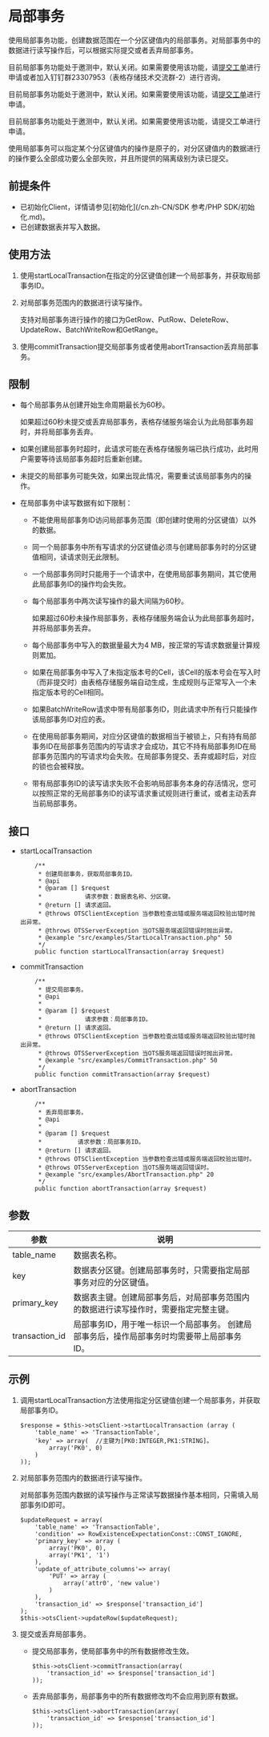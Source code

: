 # 局部事务

使用局部事务功能，创建数据范围在一个分区键值内的局部事务。对局部事务中的数据进行读写操作后，可以根据实际提交或者丢弃局部事务。

目前局部事务功能处于邀测中，默认关闭。如果需要使用该功能，请[提交工单](https://selfservice.console.aliyun.com/ticket/createIndex)进行申请或者加入钉钉群23307953（表格存储技术交流群-2）进行咨询。

目前局部事务功能处于邀测中，默认关闭。如果需要使用该功能，请[提交工单](https://workorder-intl.console.aliyun.com/#/ticket/createInd)进行申请。

目前局部事务功能处于邀测中，默认关闭。如果需要使用该功能，请提交工单进行申请。

使用局部事务可以指定某个分区键值内的操作是原子的，对分区键值内的数据进行的操作要么全部成功要么全部失败，并且所提供的隔离级别为读已提交。

## 前提条件

-   已初始化Client，详情请参见[初始化](/cn.zh-CN/SDK 参考/PHP SDK/初始化.md)。
-   已创建数据表并写入数据。

## 使用方法

1.  使用startLocalTransaction在指定的分区键值创建一个局部事务，并获取局部事务ID。
2.  对局部事务范围内的数据进行读写操作。

    支持对局部事务进行操作的接口为GetRow、PutRow、DeleteRow、UpdateRow、BatchWriteRow和GetRange。

3.  使用commitTransaction提交局部事务或者使用abortTransaction丢弃局部事务。

## 限制

-   每个局部事务从创建开始生命周期最长为60秒。

    如果超过60秒未提交或丢弃局部事务，表格存储服务端会认为此局部事务超时，并将局部事务丢弃。

-   如果创建局部事务时超时，此请求可能在表格存储服务端已执行成功，此时用户需要等待该局部事务超时后重新创建。
-   未提交的局部事务可能失效，如果出现此情况，需要重试该局部事务内的操作。
-   在局部事务中读写数据有如下限制：
    -   不能使用局部事务ID访问局部事务范围（即创建时使用的分区键值）以外的数据。
    -   同一个局部事务中所有写请求的分区键值必须与创建局部事务时的分区键值相同，读请求则无此限制。
    -   一个局部事务同时只能用于一个请求中，在使用局部事务期间，其它使用此局部事务ID的操作均会失败。
    -   每个局部事务中两次读写操作的最大间隔为60秒。

        如果超过60秒未操作局部事务，表格存储服务端会认为此局部事务超时，并将局部事务丢弃。

    -   每个局部事务中写入的数据量最大为4 MB，按正常的写请求数据量计算规则累加。
    -   如果在局部事务中写入了未指定版本号的Cell，该Cell的版本号会在写入时（而非提交时）由表格存储服务端自动生成，生成规则与正常写入一个未指定版本号的Cell相同。
    -   如果BatchWriteRow请求中带有局部事务ID，则此请求中所有行只能操作该局部事务ID对应的表。
    -   在使用局部事务期间，对应分区键值的数据相当于被锁上，只有持有局部事务ID在局部事务范围内的写请求才会成功，其它不持有局部事务ID在局部事务范围内的写请求均会失败。在局部事务提交、丢弃或超时后，对应的锁也会被释放。
    -   带有局部事务ID的读写请求失败不会影响局部事务本身的存活情况，您可以按照正常的无局部事务ID的读写请求重试规则进行重试，或者主动丢弃当前局部事务。

## 接口

-   startLocalTransaction

    ```
        /**
         * 创建局部事务，获取局部事务ID。
         * @api
         * @param [] $request
         *            请求参数：数据表名称、分区键。
         * @return [] 请求返回。
         * @throws OTSClientException 当参数检查出错或服务端返回校验出错时抛出异常。
         * @throws OTSServerException 当OTS服务端返回错误时抛出异常。
         * @example "src/examples/StartLocalTransaction.php" 50
         */
        public function startLocalTransaction(array $request)
    ```

-   commitTransaction

    ```
        /**
         * 提交局部事务。
         * @api
         *
         * @param [] $request
         *            请求参数：局部事务ID。
         * @return [] 请求返回。
         * @throws OTSClientException 当参数检查出错或服务端返回校验出错时抛出异常。
         * @throws OTSServerException 当OTS服务端返回错误时抛出异常。
         * @example "src/examples/CommitTransaction.php" 50
         */
        public function commitTransaction(array $request)
    ```


-   abortTransaction

    ```
        /**
         * 丢弃局部事务。
         * @api
         *
         * @param [] $request
         *          请求参数：局部事务ID。
         * @return [] 请求返回。
         * @throws OTSClientException 当参数检查出错或服务端返回校验出错时。
         * @throws OTSServerException 当OTS服务端返回错误时。
         * @example "src/examples/AbortTransaction.php" 20
         */
        public function abortTransaction(array $request)
    ```


## 参数

|参数|说明|
|--|--|
|table\_name|数据表名称。|
|key|数据表分区键。创建局部事务时，只需要指定局部事务对应的分区键值。 |
|primary\_key|数据表主键。创建局部事务后，对局部事务范围内的数据进行读写操作时，需要指定完整主键。 |
|transaction\_id|局部事务ID，用于唯一标识一个局部事务。 创建局部事务后，操作局部事务时均需要带上局部事务ID。 |

## 示例

1.  调用startLocalTransaction方法使用指定分区键值创建一个局部事务，并获取局部事务ID。

    ```
    $response = $this->otsClient->startLocalTransaction (array (
        'table_name' => 'TransactionTable',
        'key' => array(  //主键为[PK0:INTEGER,PK1:STRING]。
            array('PK0', 0)
        )
    ));
    ```

2.  对局部事务范围内的数据进行读写操作。

    对局部事务范围内数据的读写操作与正常读写数据操作基本相同，只需填入局部事务ID即可。

    ```
    $updateRequest = array(
        'table_name' => 'TransactionTable',
        'condition' => RowExistenceExpectationConst::CONST_IGNORE,
        'primary_key' => array (
            array('PK0', 0),
            array('PK1', '1')
        ),
        'update_of_attribute_columns'=> array(
            'PUT' => array (
                array('attr0', 'new value')
            )
        ),
        'transaction_id' => $response['transaction_id']
    );
    $this->otsClient->updateRow($updateRequest);
    ```

3.  提交或丢弃局部事务。
    -   提交局部事务，使局部事务中的所有数据修改生效。

        ```
        $this->otsClient->commitTransaction(array(
            'transaction_id' => $response['transaction_id']
        ));
        ```

    -   丢弃局部事务，局部事务中的所有数据修改均不会应用到原有数据。

        ```
        $this->otsClient->abortTransaction(array(
            'transaction_id' => $response['transaction_id']
        ));
        ```



